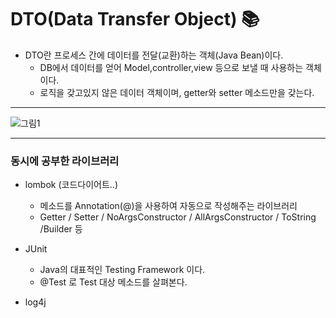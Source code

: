 # DTO(Data Transfer Object) 📚

* DTO란 프로세스 간에 데이터를 전달(교환)하는 객체(Java Bean)이다.
    * DB에서 데이터를 얻어 Model,controller,view 등으로 보낼 때 사용하는 객체이다.
    * 로직을 갖고있지 않은 데이터 객체이며, getter와 setter 메소드만을 갖는다.

------
![그림1](https://user-images.githubusercontent.com/71051838/148412002-fbe8adf3-eb42-47b0-bda9-8bb7bc00fd4a.png)

-------
### 동시에 공부한 라이브러리

* lombok (코드다이어트..)
  * 메소드를 Annotation(@)을 사용하여 자동으로 작성해주는 라이브러리
  * Getter / Setter / NoArgsConstructor / AllArgsConstructor / ToString /Builder 등

* JUnit
  * Java의 대표적인 Testing Framework 이다.
  * @Test 로 Test 대상 메소드를 살펴본다.

* log4j

